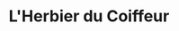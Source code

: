 ---
title: "L'Herbier du Coiffeur"
url: /sille-le-guillaume/lherbier-du-coiffeur/
shop: coiffeur
---